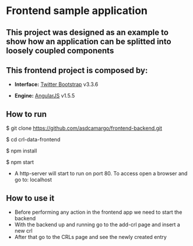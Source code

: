 # Frontend sample application

## This project was designed as an example to show how an application can be splitted into loosely coupled components
## This frontend project is composed by:

* **Interface:** [Twitter Bootstrap](http://twitter.github.com/bootstrap/) v3.3.6

* **Engine:** [AngularJS](http://angularjs.org/) v1.5.5

## How to run

$ git clone https://github.com/asdcamargo/frontend-backend.git

$ cd crl-data-frontend

$ npm install

$ npm start

* A http-server will start to run on port 80. To access open a browser and go to: localhost

## How to use it

* Before performing any action in the frontend app we need to start the backend
* With the backend up and running go to the add-crl page and insert a new crl
* After that go to the CRLs page and see the newly created entry
